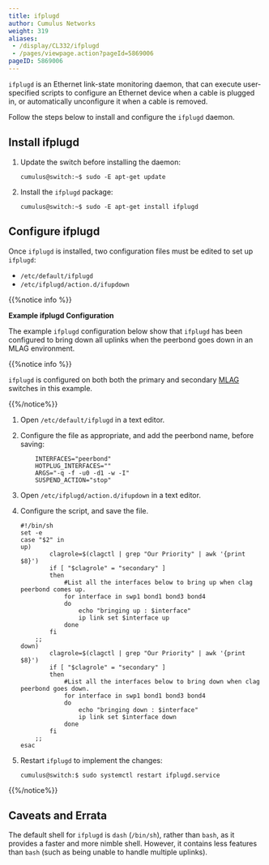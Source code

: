 ```yaml
---
title: ifplugd
author: Cumulus Networks
weight: 319
aliases:
 - /display/CL332/ifplugd
 - /pages/viewpage.action?pageId=5869006
pageID: 5869006
---
```

`ifplugd` is an Ethernet link-state monitoring daemon, that can execute
user-specified scripts to configure an Ethernet device when a cable is
plugged in, or automatically unconfigure it when a cable is removed.

Follow the steps below to install and configure the `ifplugd` daemon.

## Install ifplugd

1.  Update the switch before installing the daemon:
    
        cumulus@switch:~$ sudo -E apt-get update

2.  Install the `ifplugd` package:
    
        cumulus@switch:~$ sudo -E apt-get install ifplugd

## Configure ifplugd

Once `ifplugd` is installed, two configuration files must be edited to
set up `ifplugd`:

  - `/etc/default/ifplugd`
  - `/etc/ifplugd/action.d/ifupdown`

{{%notice info %}}

**Example ifplugd Configuration**

The example `ifplugd` configuration below show that `ifplugd` has been
configured to bring down all uplinks when the peerbond goes down in an
MLAG environment.

{{%notice info %}}

`ifplugd` is configured on both both the primary and secondary
[MLAG](/cumulus-linux-332/Layer-One-and-Two/Multi-Chassis-Link-Aggregation-MLAG)
switches in this example.

{{%/notice%}}

1.  Open `/etc/default/ifplugd` in a text editor.

2.  Configure the file as appropriate, and add the peerbond name, before
    saving:
    
    ``` 
        INTERFACES="peerbond"
        HOTPLUG_INTERFACES=""
        ARGS="-q -f -u0 -d1 -w -I"
        SUSPEND_ACTION="stop"
    ```

3.  Open `/etc/ifplugd/action.d/ifupdown` in a text editor.

4.  Configure the script, and save the file.
    
        #!/bin/sh
        set -e
        case "$2" in
        up)
                clagrole=$(clagctl | grep "Our Priority" | awk '{print $8}')
                if [ "$clagrole" = "secondary" ]
                then
                    #List all the interfaces below to bring up when clag peerbond comes up.
                    for interface in swp1 bond1 bond3 bond4
                    do
                        echo "bringing up : $interface"  
                        ip link set $interface up
                    done
                fi
            ;;
        down)
                clagrole=$(clagctl | grep "Our Priority" | awk '{print $8}')
                if [ "$clagrole" = "secondary" ]
                then
                    #List all the interfaces below to bring down when clag peerbond goes down.
                    for interface in swp1 bond1 bond3 bond4
                    do
                        echo "bringing down : $interface"
                        ip link set $interface down
                    done
                fi
            ;;
        esac

5.  Restart `ifplugd` to implement the changes:
    
        cumulus@switch:$ sudo systemctl restart ifplugd.service

{{%/notice%}}

## Caveats and Errata

The default shell for `ifplugd` is `dash` (`/bin/sh`), rather than
`bash`, as it provides a faster and more nimble shell. However, it
contains less features than `bash` (such as being unable to handle
multiple uplinks).
